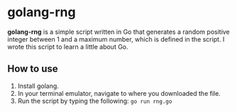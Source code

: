 # golang-rng

**golang-rng** is a simple script written in Go that generates a random positive integer between 1 and a maximum number, which is defined in the script. I wrote this script to learn a little about Go.

## How to use

1. Install golang.
2. In your terminal emulator, navigate to where you downloaded the file.
3. Run the script by typing the following: `go run rng.go`
